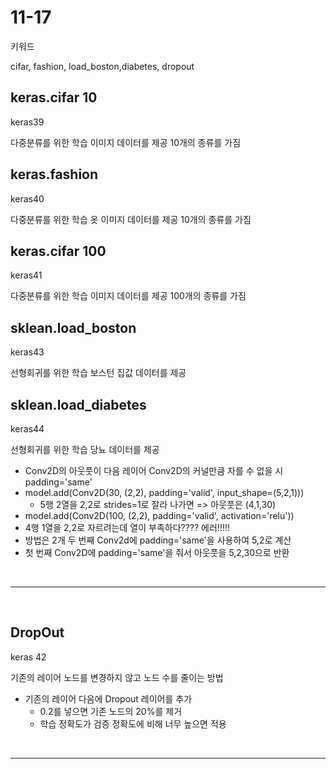 #  11-17



키워드

cifar, fashion, load_boston,diabetes, dropout

## keras.cifar 10 

keras39

다중분류를 위한 학습 이미지 데이터를 제공 10개의 종류를 가짐

## keras.fashion

keras40

다중분류를 위한 학습 옷 이미지 데이터를 제공 10개의 종류를 가짐

## keras.cifar 100

keras41

다중분류를 위한 학습 이미지 데이터를 제공 100개의 종류를 가짐

## sklean.load_boston

keras43

선형회귀를 위한 학습 보스턴 집값 데이터를 제공 

## sklean.load_diabetes

keras44

선형회귀를 위한 학습 당뇨 데이터를 제공 

- Conv2D의 아웃풋이 다음 레이어 Conv2D의 커널만큼 자를 수 없을 시 padding='same'
- model.add(Conv2D(30, (2,2), padding='valid', input_shape=(5,2,1)))
  -  5행 2열을 2,2로 strides=1로 잘라 나가면 => 아웃풋은 (4,1,30)
-  model.add(Conv2D(100, (2,2), padding='valid', activation='relu'))
  - 4행 1열을 2,2로 자르려는데 열이 부족하다???? 에러!!!!!
  - 방법은 2개 두 번째 Conv2d에 padding='same'을 사용하여 5,2로 계산
  - 첫 번째 Conv2D에 padding='same'을 줘서 아웃풋을 5,2,30으로 반환



<br>

----------

<br>



## DropOut

keras 42

기존의 레이어 노드를 변경하지 않고 노드 수를 줄이는 방법

- 기존의 레이어 다음에 Dropout 레이어를 추가 
  - 0.2를 넣으면 기존 노드의 20%를 제거
  - 학습 정확도가 검증 정확도에 비해 너무 높으면 적용

<br>

-----

<br>

